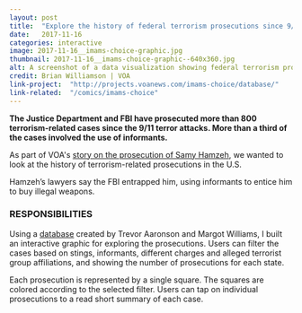 ```yaml
---
layout: post
title:  "Explore the history of federal terrorism prosecutions since 9/11"
date:   2017-11-16
categories: interactive
image: 2017-11-16__imams-choice-graphic.jpg
thumbnail: 2017-11-16__imams-choice-graphic--640x360.jpg
alt: A screenshot of a data visualization showing federal terrorism prosecutions as a series of colored squares.
credit: Brian Williamson | VOA
link-project:  "http://projects.voanews.com/imams-choice/database/"
link-related:  "/comics/imams-choice"
---
```


**The Justice Department and FBI have prosecuted more than 800 terrorism-related cases since the 9/11 terror attacks. More than a third of the cases involved the use of informants.**

As part of VOA's [story on the prosecution of Samy Hamzeh](/comics/imams-choice), we wanted to look at the history of terrorism-related prosecutions in the U.S. 

Hamzeh’s lawyers say the FBI entrapped him, using informants to entice him to buy illegal weapons.

### RESPONSIBILITIES

Using a [database](https://github.com/firstlookmedia/trial-and-terror-data/) created by Trevor Aaronson and Margot Williams, I built an interactive graphic for exploring the prosecutions. Users can filter the cases based on stings, informants, different charges and alleged terrorist group affiliations, and showing the number of prosecutions for each state. 

Each prosecution is represented by a single square. The squares are colored according to the selected filter. Users can tap on individual prosecutions to a read short summary of each case.



